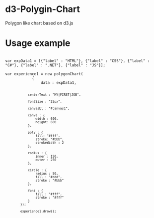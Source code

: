 d3-Polygin-Chart
================

Polygon like chart based on d3.js

Usage example
=============

<code>
var expData1 = [{"label" : "HTML"}, {"label" : "CSS"}, {"label" : "C#"}, {"label" : ".NET"}, {"label" : "JS"}];
</code>
<code>
var experience1 = new polygonChart(
			{
				data : expData1,

				centerText : "MY|FIRST|JOB",

				fontSize : "25px",

				canvasEl : "#canvas1",

				canva : { 
					width : 600,
					height: 600
				},

				poly : {
					fill: "#fff",
					stroke: "#bbb",
					strokeWidth : 2
				},

				radius : {
					inner : 150,
					outer : 250
				},

				circle : {
					radius : 50,
					fill : "#ddd",
					stroke : "#bbb"
				},

				font : {
					fill : "#fff",
					stroke : "#fff"
				}
			});
			
			experience1.draw();
</code>
